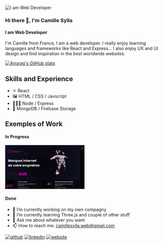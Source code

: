 ![I am Web Developer](https://cap.img.pmdstatic.net/fit/http.3A.2F.2Fprd2-bone-image.2Es3-website-eu-west-1.2Eamazonaws.2Ecom.2Fcap.2F2020.2F10.2F14.2F84106a3d-6ec6-428a-82ff-0bda6147dc90.2Ejpeg/750x375/background-color/ffffff/quality/70/espace-la-france-va-t-elle-echouer-a-profiter-de-la-revolution-du-new-space-1383156.jpg)

### Hi there 👋, I'm Camille Sylla
#### I am Web Developer

I'm Camille from France, I am a web developer. I really enjoy learning languages and frameworks like React and Express...
I also enjoy UX and UI design and find inspiration in the best worldwide websites.

[![Anurag's GitHub stats](https://github-readme-stats.vercel.app/api?username=CamilleSylla)](https://github.com/anuraghazra/github-readme-stats)

## Skills and Experience
* ⚛ React
* 🖼 HTML / CSS / Javscript
* 👨🏾‍💻 Node / Express 
* 📂 MongoDB / Firebase Storage

## Exemples of Work
#### In Progress
<img src="https://github.com/CamilleSylla/CamilleSylla/blob/main/NewID.gif" width="256"/>

#### Done




- 🔭 I’m currently working on my own compagny 
- 🌱 I’m currently learning Three.js and couple of other stuff 
- 💬 Ask me about whatever you want 
- 📫 How to reach me: camillesylla.web@gmail.com 


[<img src='https://cdn.jsdelivr.net/npm/simple-icons@3.0.1/icons/github.svg' alt='github' height='40'>](https://github.com/CamilleSylla)  [<img src='https://cdn.jsdelivr.net/npm/simple-icons@3.0.1/icons/linkedin.svg' alt='linkedin' height='40'>](https://www.linkedin.com/in/https://www.linkedin.com/in/camille-sylla-dev//)  [<img src='https://cdn.jsdelivr.net/npm/simple-icons@3.0.1/icons/icloud.svg' alt='website' height='40'>](https://camille-sylla.netlify.app/)  


